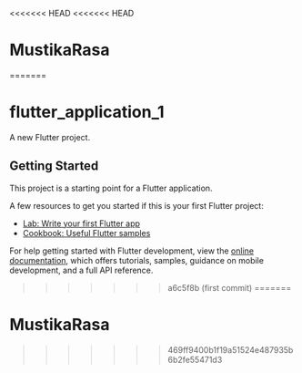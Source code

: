 <<<<<<< HEAD
<<<<<<< HEAD
# MustikaRasa
=======
# flutter_application_1

A new Flutter project.

## Getting Started

This project is a starting point for a Flutter application.

A few resources to get you started if this is your first Flutter project:

- [Lab: Write your first Flutter app](https://docs.flutter.dev/get-started/codelab)
- [Cookbook: Useful Flutter samples](https://docs.flutter.dev/cookbook)

For help getting started with Flutter development, view the
[online documentation](https://docs.flutter.dev/), which offers tutorials,
samples, guidance on mobile development, and a full API reference.
>>>>>>> a6c5f8b (first commit)
=======
# MustikaRasa
>>>>>>> 469ff9400b1f19a51524e487935b6b2fe55471d3
